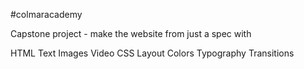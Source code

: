 #colmaracademy

Capstone project - make the website from just a spec with 

  HTML
    Text
    Images
    Video
  CSS
    Layout
    Colors
    Typography
    Transitions
